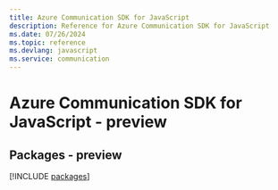 ```yaml
---
title: Azure Communication SDK for JavaScript
description: Reference for Azure Communication SDK for JavaScript
ms.date: 07/26/2024
ms.topic: reference
ms.devlang: javascript
ms.service: communication
---
```

# Azure Communication SDK for JavaScript - preview
## Packages - preview
[!INCLUDE [packages](communication-index.md)]